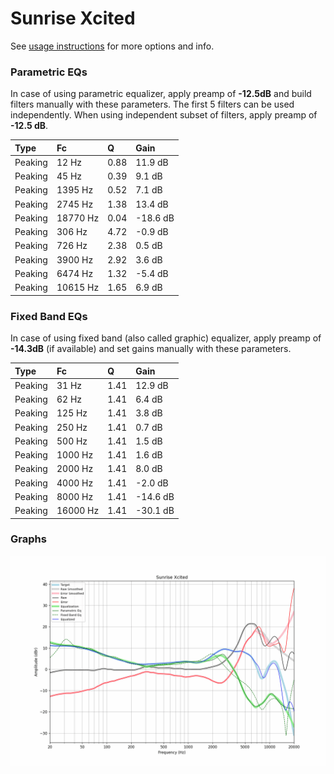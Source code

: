 # Sunrise Xcited
See [usage instructions](https://github.com/jaakkopasanen/AutoEq#usage) for more options and info.

### Parametric EQs
In case of using parametric equalizer, apply preamp of **-12.5dB** and build filters manually
with these parameters. The first 5 filters can be used independently.
When using independent subset of filters, apply preamp of **-12.5 dB**.

| Type    | Fc       |    Q | Gain     |
|:--------|:---------|:-----|:---------|
| Peaking | 12 Hz    | 0.88 | 11.9 dB  |
| Peaking | 45 Hz    | 0.39 | 9.1 dB   |
| Peaking | 1395 Hz  | 0.52 | 7.1 dB   |
| Peaking | 2745 Hz  | 1.38 | 13.4 dB  |
| Peaking | 18770 Hz | 0.04 | -18.6 dB |
| Peaking | 306 Hz   | 4.72 | -0.9 dB  |
| Peaking | 726 Hz   | 2.38 | 0.5 dB   |
| Peaking | 3900 Hz  | 2.92 | 3.6 dB   |
| Peaking | 6474 Hz  | 1.32 | -5.4 dB  |
| Peaking | 10615 Hz | 1.65 | 6.9 dB   |

### Fixed Band EQs
In case of using fixed band (also called graphic) equalizer, apply preamp of **-14.3dB**
(if available) and set gains manually with these parameters.

| Type    | Fc       |    Q | Gain     |
|:--------|:---------|:-----|:---------|
| Peaking | 31 Hz    | 1.41 | 12.9 dB  |
| Peaking | 62 Hz    | 1.41 | 6.4 dB   |
| Peaking | 125 Hz   | 1.41 | 3.8 dB   |
| Peaking | 250 Hz   | 1.41 | 0.7 dB   |
| Peaking | 500 Hz   | 1.41 | 1.5 dB   |
| Peaking | 1000 Hz  | 1.41 | 1.6 dB   |
| Peaking | 2000 Hz  | 1.41 | 8.0 dB   |
| Peaking | 4000 Hz  | 1.41 | -2.0 dB  |
| Peaking | 8000 Hz  | 1.41 | -14.6 dB |
| Peaking | 16000 Hz | 1.41 | -30.1 dB |

### Graphs
![](./Sunrise%20Xcited.png)
